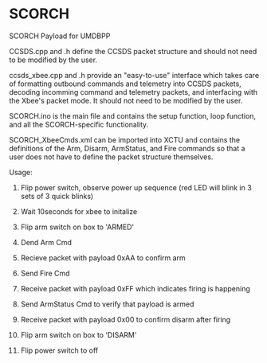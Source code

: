# SCORCH
SCORCH Payload for UMDBPP

CCSDS.cpp and .h define the CCSDS packet structure and should not need to be modified by the user.

ccsds_xbee.cpp and .h provide an "easy-to-use" interface which takes care of formatting outbound commands and telemetry into CCSDS packets, decoding incomming command and telemetry packets, and interfacing with the Xbee's packet mode. It should not need to be modified by the user.

SCORCH.ino is the main file and contains the setup function, loop function, and all the SCORCH-specific functionality.

SCORCH_XbeeCmds.xml can be imported into XCTU and contains the definitions of the Arm, Disarm, ArmStatus, and Fire commands so that a user does not have to define the packet structure themselves.

Usage:

1) Flip power switch, observe power up sequence (red LED will blink in 3 sets of 3 quick blinks)

2) Wait 10seconds for xbee to initalize

3) Flip arm switch on box to 'ARMED'

4) Dend Arm Cmd

5) Recieve packet with payload 0xAA to confirm arm

6) Send Fire Cmd

7) Receive packet with payload 0xFF which indicates firing is happening

8) Send ArmStatus Cmd to verify that payload is armed

9) Receive packet with payload 0x00 to confirm disarm after firing

10) Flip arm switch on box to 'DISARM'

11) Flip power switch to off
